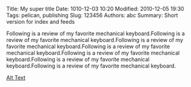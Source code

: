 Title: My super title
Date: 1010-12-03 10:20
Modified: 2010-12-05 19:30
Tags: pelican, publishing
Slug: 123456
Authors: abc
Summary: Short version for index and feeds

Following is a review of my favorite mechanical keyboard.Following is a review of my favorite mechanical keyboard.Following is a review of my favorite mechanical keyboard.Following is a review of my favorite mechanical keyboard.Following is a review of my favorite mechanical keyboard.Following is a review of my favorite mechanical keyboard.Following is a review of my favorite mechanical keyboard.

[Alt Text]({static}/assets/images/Jellyfish.jpg)